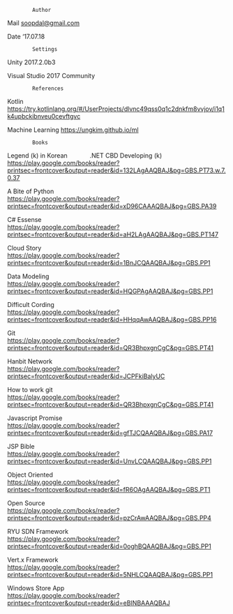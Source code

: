             Author
Mail	soopdal@gmail.com

Date	‘17.07.18



            Settings
Unity 2017.2.0b3

Visual Studio 2017 Community



            References
Kotlin https://try.kotlinlang.org/#/UserProjects/dlvnc49qss0q1c2dnkfm8vvjov/i1q1k4upbckibnveu0cevftgvc

Machine Learning             https://ungkim.github.io/ml


            Books
Legend
(k)          in Korean
            
.NET CBD Developing (k)
https://play.google.com/books/reader?printsec=frontcover&output=reader&id=132LAgAAQBAJ&pg=GBS.PT73.w.7.0.37

A Bite of Python        
https://play.google.com/books/reader?printsec=frontcover&output=reader&id=xD96CAAAQBAJ&pg=GBS.PA39

C# Essense              
https://play.google.com/books/reader?printsec=frontcover&output=reader&id=aH2LAgAAQBAJ&pg=GBS.PT147

Cloud Story             
https://play.google.com/books/reader?printsec=frontcover&output=reader&id=1BnJCQAAQBAJ&pg=GBS.PP1

Data Modeling           
https://play.google.com/books/reader?printsec=frontcover&output=reader&id=HQGPAgAAQBAJ&pg=GBS.PP1

Difficult Cording       
https://play.google.com/books/reader?printsec=frontcover&output=reader&id=HHqqAwAAQBAJ&pg=GBS.PP16

Git                     
https://play.google.com/books/reader?printsec=frontcover&output=reader&id=QR3BhpxgnCgC&pg=GBS.PT41

Hanbit Network          
https://play.google.com/books/reader?printsec=frontcover&output=reader&id=JCPFkiBalyUC

How to work git         
https://play.google.com/books/reader?printsec=frontcover&output=reader&id=QR3BhpxgnCgC&pg=GBS.PT41

Javascript Promise      
https://play.google.com/books/reader?printsec=frontcover&output=reader&id=gfTJCQAAQBAJ&pg=GBS.PA17

JSP Bible               
https://play.google.com/books/reader?printsec=frontcover&output=reader&id=UnvLCQAAQBAJ&pg=GBS.PP1

Object Oriented         
https://play.google.com/books/reader?printsec=frontcover&output=reader&id=fR6OAgAAQBAJ&pg=GBS.PT1

Open Source             
https://play.google.com/books/reader?printsec=frontcover&output=reader&id=pzCrAwAAQBAJ&pg=GBS.PP4

RYU SDN Framework       
https://play.google.com/books/reader?printsec=frontcover&output=reader&id=0oghBQAAQBAJ&pg=GBS.PP1

Vert.x Framework        
https://play.google.com/books/reader?printsec=frontcover&output=reader&id=5NHLCQAAQBAJ&pg=GBS.PP1

Windows Store App       
https://play.google.com/books/reader?printsec=frontcover&output=reader&id=eBINBAAAQBAJ
